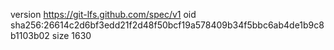 version https://git-lfs.github.com/spec/v1
oid sha256:26614c2d6bf3edd21f2d48f50bcf19a578409b34f5bbc6ab4de1b9c8b1103b02
size 1630
